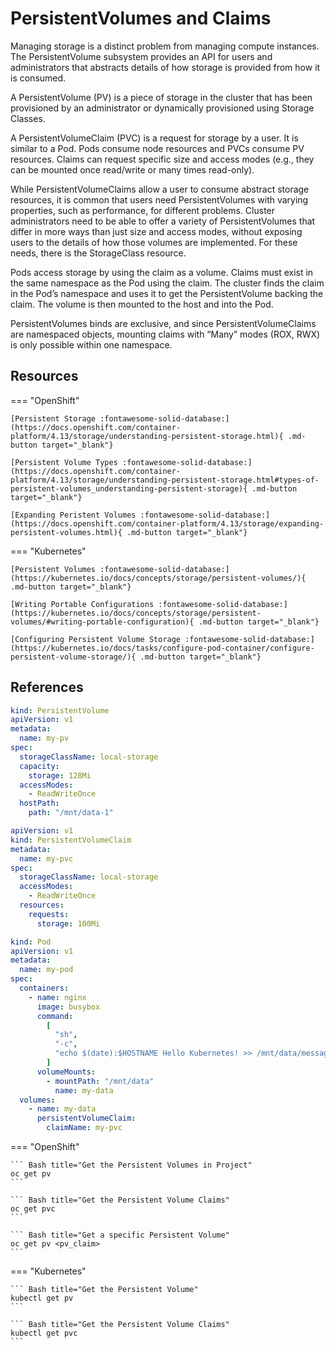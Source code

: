 # PersistentVolumes and Claims

Managing storage is a distinct problem from managing compute instances. The PersistentVolume subsystem provides an API for users and administrators that abstracts details of how storage is provided from how it is consumed.

A PersistentVolume (PV) is a piece of storage in the cluster that has been provisioned by an administrator or dynamically provisioned using Storage Classes.

A PersistentVolumeClaim (PVC) is a request for storage by a user. It is similar to a Pod. Pods consume node resources and PVCs consume PV resources. Claims can request specific size and access modes (e.g., they can be mounted once read/write or many times read-only).

While PersistentVolumeClaims allow a user to consume abstract storage resources, it is common that users need PersistentVolumes with varying properties, such as performance, for different problems. Cluster administrators need to be able to offer a variety of PersistentVolumes that differ in more ways than just size and access modes, without exposing users to the details of how those volumes are implemented. For these needs, there is the StorageClass resource.

Pods access storage by using the claim as a volume. Claims must exist in the same namespace as the Pod using the claim. The cluster finds the claim in the Pod’s namespace and uses it to get the PersistentVolume backing the claim. The volume is then mounted to the host and into the Pod.

PersistentVolumes binds are exclusive, and since PersistentVolumeClaims are namespaced objects, mounting claims with “Many” modes (ROX, RWX) is only possible within one namespace.

## Resources

=== "OpenShift"

    [Persistent Storage :fontawesome-solid-database:](https://docs.openshift.com/container-platform/4.13/storage/understanding-persistent-storage.html){ .md-button target="_blank"}

    [Persistent Volume Types :fontawesome-solid-database:](https://docs.openshift.com/container-platform/4.13/storage/understanding-persistent-storage.html#types-of-persistent-volumes_understanding-persistent-storage){ .md-button target="_blank"}

    [Expanding Peristent Volumes :fontawesome-solid-database:](https://docs.openshift.com/container-platform/4.13/storage/expanding-persistent-volumes.html){ .md-button target="_blank"}

=== "Kubernetes"

    [Persistent Volumes :fontawesome-solid-database:](https://kubernetes.io/docs/concepts/storage/persistent-volumes/){ .md-button target="_blank"}

    [Writing Portable Configurations :fontawesome-solid-database:](https://kubernetes.io/docs/concepts/storage/persistent-volumes/#writing-portable-configuration){ .md-button target="_blank"}

    [Configuring Persistent Volume Storage :fontawesome-solid-database:](https://kubernetes.io/docs/tasks/configure-pod-container/configure-persistent-volume-storage/){ .md-button target="_blank"}

## References

```yaml
kind: PersistentVolume
apiVersion: v1
metadata:
  name: my-pv
spec:
  storageClassName: local-storage
  capacity:
    storage: 128Mi
  accessModes:
    - ReadWriteOnce
  hostPath:
    path: "/mnt/data-1"
```

```yaml
apiVersion: v1
kind: PersistentVolumeClaim
metadata:
  name: my-pvc
spec:
  storageClassName: local-storage
  accessModes:
    - ReadWriteOnce
  resources:
    requests:
      storage: 100Mi
```

```yaml
kind: Pod
apiVersion: v1
metadata:
  name: my-pod
spec:
  containers:
    - name: nginx
      image: busybox
      command:
        [
          "sh",
          "-c",
          "echo $(date):$HOSTNAME Hello Kubernetes! >> /mnt/data/message.txt && sleep 3600",
        ]
      volumeMounts:
        - mountPath: "/mnt/data"
          name: my-data
  volumes:
    - name: my-data
      persistentVolumeClaim:
        claimName: my-pvc
```

=== "OpenShift"

    ``` Bash title="Get the Persistent Volumes in Project"
    oc get pv
    ```

    ``` Bash title="Get the Persistent Volume Claims"
    oc get pvc
    ```

    ``` Bash title="Get a specific Persistent Volume"
    oc get pv <pv_claim>
    ```

=== "Kubernetes"

    ``` Bash title="Get the Persistent Volume"
    kubectl get pv
    ```

    ``` Bash title="Get the Persistent Volume Claims"
    kubectl get pvc
    ```
